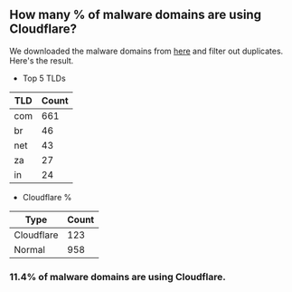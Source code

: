 ## How many % of malware domains are using Cloudflare?


We downloaded the malware domains from [here](https://urlhaus.abuse.ch) and filter out duplicates.
Here's the result.


[//]: # (start replacement)


- Top 5 TLDs

| TLD | Count |
| --- | --- |
| com | 661 |
| br | 46 |
| net | 43 |
| za | 27 |
| in | 24 |


- Cloudflare %

| Type | Count |
| --- | --- |
| Cloudflare | 123 |
| Normal | 958 |


### 11.4% of malware domains are using Cloudflare.